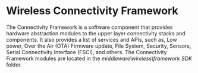 # Wireless Connectivity Framework

The Connectivity Framework is a software component that provides hardware abstraction modules to the upper layer connectivity stacks and components. It also provides a list of services and APIs, such as, Low power, Over the Air \(OTA\) Firmware update, File System, Security, Sensors, Serial Connectivity Interface \(FSCI\), and others. The Connectivity Framework modules are located in the *middleware\\wireless\\framework SDK* folder.


